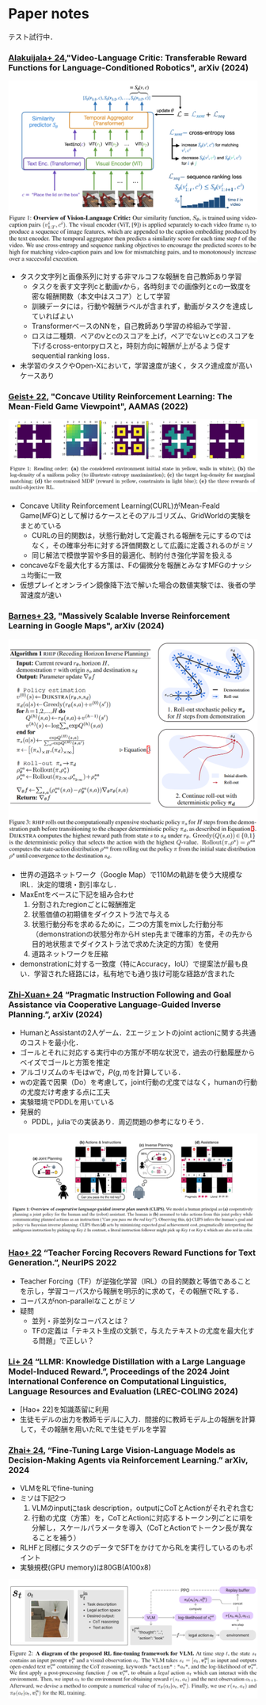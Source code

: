 # Paper notes

テスト試行中．

### [Alakuijala+ 24](https://doi.org/10.48550/arXiv.2405.19988),"Video-Language Critic: Transferable Reward Functions for Language-Conditioned Robotics", arXiv (2024)

![alt text](img/Alakuijala24.png)

* タスク文字列と画像系列に対する非マルコフな報酬を自己教師あり学習
  * タスクを表す文字列cと動画vから，各時刻までの画像列とcの一致度を密な報酬関数（本文中はスコア）として学習
  * 訓練データには，行動や報酬ラベルが含まれず，動画がタスクを達成していればよい
  * TransformerベースのNNを，自己教師あり学習の枠組みで学習．
  * ロスは二種類．ペアのvとcのスコアを上げ，ペアでないvとcのスコアを下げるcross-entorpyロスと，時刻方向に報酬が上がるよう促すsequential ranking loss．
* 未学習のタスクやOpen-Xにおいて，学習速度が速く，タスク達成度が高いケースあり

### [Geist+ 22](https://arxiv.org/abs/2106.03787v4), "Concave Utility Reinforcement Learning: The Mean-Field Game Viewpoint", AAMAS (2022)

![alt text](img/Geist22.png)

* Concave Utility Reinforcement Learning(CURL)がMean-Feald Game(MFG)として解けるケースとそのアルゴリズム、GridWorldの実験をまとめている
  * CURLの目的関数は，状態行動対して定義される報酬を元にするのではなく，その確率分布に対する評価関数として広義に定義されるのがミソ
  * 同じ解法で模倣学習や多目的最適化、制約付き強化学習を扱える
* concaveなFを最大化する方策は、Fの偏微分を報酬とみなすMFGのナッシュ均衡に一致
* 仮想プレイとオンライン鏡像降下法で解いた場合の数値実験では、後者の学習速度が速い
<!-- * 非合理モデルが何処まで含まれるか？ -->

### [Barnes+ 23](https://arxiv.org/abs/2405.19988), "Massively Scalable Inverse Reinforcement Learning in Google Maps", arXiv (2024)

![alt text](img/Barnes23.png)

* 世界の道路ネットワーク（Google Map）で110Mの軌跡を使う大規模なIRL．決定的環境・割引率なし．
* MaxEntをベースに下記を組み合わせ
  1. 分割されたregionごとに報酬推定
  2. 状態価値の初期値をダイクストラ法で与える
  3. 状態行動分布を求めるために，二つの方策をmixした行動分布（demonstrationの状態分布からH step先まで確率的方策，その先から目的地状態までダイクストラ法で求めた決定的方策）を使用
  4. 道路ネットワークを圧縮
* demonstrationに対する一致度（特にAccuracy，IoU）で提案法が最も良い．学習された経路には，私有地でも通り抜け可能な経路が含まれた

### [Zhi-Xuan+ 24](http://arxiv.org/abs/2402.17930) “Pragmatic Instruction Following and Goal Assistance via Cooperative Language-Guided Inverse Planning.”, arXiv (2024)

* HumanとAssistantの2人ゲーム．2エージェントのjoint actionに関する共通のコストを最小化．
* ゴールとそれに対応する実行中の方策が不明な状況で，過去の行動履歴からベイズでゴールと方策を推定
* アルゴリズムのキモはwで，$P(g,\pi)$を計算している．
* wの定義で因果（Do）を考慮して，joint行動の尤度ではなく，humanの行動の尤度だけ考慮する点に工夫
* 実験環境でPDDLを用いている
* 発展的
  * PDDL，juliaでの実装あり．周辺問題の参考になりそう．

![Zhi-Xuan+ 24](img/Zhi-Xuan24.png)

### [Hao+ 22](https://proceedings.neurips.cc/paper_files/paper/2022/file/51ae7d9db3423ae96cd6afeb01529819-Paper-Conference.pdf) “Teacher Forcing Recovers Reward Functions for Text Generation.”, NeurIPS 2022

* Teacher Forcing（TF）が逆強化学習（IRL）の目的関数と等価であることを示し，学習コーパスから報酬を明示的に求めて，その報酬でRLする．
* コーパスがnon-parallelなことがミソ
* 疑問
  * 並列・非並列なコーパスとは？
  * TFの定義は「テキスト生成の文脈で，与えたテキストの尤度を最大化する問題」で正しい？

### [Li+ 24](https://aclanthology.org/2024.lrec-main.932.pdf) “LLMR: Knowledge Distillation with a Large Language Model-Induced Reward.”, Proceedings of the 2024 Joint International Conference on Computational Linguistics, Language Resources and Evaluation (LREC-COLING 2024)

* [Hao+ 22]を知識蒸留に利用
* 生徒モデルの出力を教師モデルに入力．間接的に教師モデル上の報酬を計算して，その報酬を用いたRLで生徒モデルを学習

### [Zhai+ 24](http://arxiv.org/abs/2405.10292), “Fine-Tuning Large Vision-Language Models as Decision-Making Agents via Reinforcement Learning.” arXiv, 2024

* VLMをRLでfine-tuning
* ミソは下記2つ
  1. VLMのinputにtask description，outputにCoTとActionがそれぞれ含む
  2. 行動の尤度（方策）を，CoTとActionに対応するトークン列ごとに項を分解し，スケールパラメータを導入（CoTとActionでトークン長が異なることを補う）
* RLHFと同様にタスクのデータでSFTをかけてからRLを実行しているのもポイント
* 実験規模(GPU memory)は80GB(A100x8)

![Zhai+ 24](./img/Zhai24.png)
